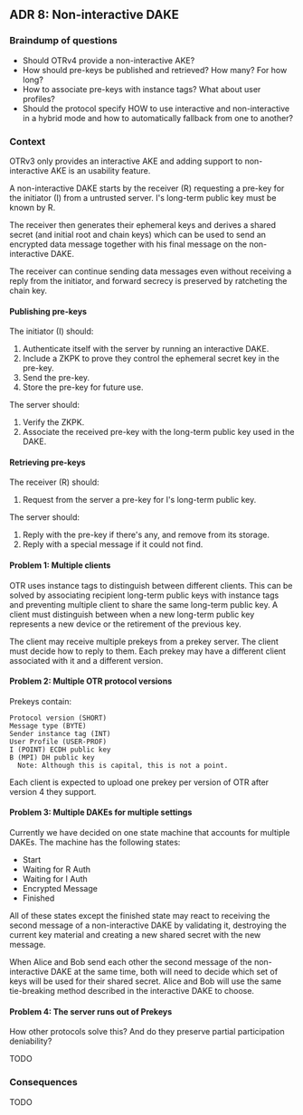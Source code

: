 ## ADR 8: Non-interactive DAKE

### Braindump of questions

- Should OTRv4 provide a non-interactive AKE?
- How should pre-keys be published and retrieved? How many? For how long?
- How to associate pre-keys with instance tags? What about user profiles?
- Should the protocol specify HOW to use interactive and non-interactive in
  a hybrid mode and how to automatically fallback from one to another?

### Context

OTRv3 only provides an interactive AKE and adding support to non-interactive
AKE is an usability feature.

A non-interactive DAKE starts by the receiver (R) requesting a pre-key for the
initiator (I) from a untrusted server. I's long-term public key must be known by R.

The receiver then generates their ephemeral keys and derives a shared secret
(and initial root and chain keys) which can be used to send an encrypted data
message together with his final message on the non-interactive DAKE.

The receiver can continue sending data messages even without receiving a reply
from the initiator, and forward secrecy is preserved by ratcheting the chain
key.

#### Publishing pre-keys

The initiator (I) should:

1. Authenticate itself with the server by running an interactive DAKE.
2. Include a ZKPK to prove they control the ephemeral secret key in the pre-key.
3. Send the pre-key.
4. Store the pre-key for future use.

The server should:

1. Verify the ZKPK.
2. Associate the received pre-key with the long-term public key used in the DAKE.

#### Retrieving pre-keys

The receiver (R) should:

1. Request from the server a pre-key for I's long-term public key.

The server should:

1. Reply with the pre-key if there's any, and remove from its storage.
2. Reply with a special message if it could not find.

#### Problem 1: Multiple clients

OTR uses instance tags to distinguish between different clients. This can be
solved by associating recipient long-term public keys with instance tags and
preventing multiple client to share the same long-term public key. A client
must distinguish between when a new long-term public key represents
a new device or the retirement of the previous key.

The client may receive multiple prekeys from a prekey server. The client must
decide how to reply to them. Each prekey may have a different client associated
with it and a different version.

#### Problem 2: Multiple OTR protocol versions

Prekeys contain:

```
Protocol version (SHORT)
Message type (BYTE)
Sender instance tag (INT)
User Profile (USER-PROF)
I (POINT) ECDH public key
B (MPI) DH public key
  Note: Although this is capital, this is not a point.
```

Each client is expected to upload one prekey per version of OTR after version 4
they support.

#### Problem 3: Multiple DAKEs for multiple settings

Currently we have decided on one state machine that accounts for multiple DAKEs.
The machine has the following states:
* Start
* Waiting for R Auth
* Waiting for I Auth
* Encrypted Message
* Finished

All of these states except the finished state may react to receiving the second
message of a non-interactive DAKE by validating it, destroying the current key
material and creating a new shared secret with the new message.

When Alice and Bob send each other the second message of the non-interactive
DAKE at the same time, both will need to decide which set of keys will be used
for their shared secret. Alice and Bob will use the same tie-breaking method
described in the interactive DAKE to choose.

#### Problem 4: The server runs out of Prekeys

How other protocols solve this? And do they preserve partial participation
deniability?

TODO

### Consequences
TODO
